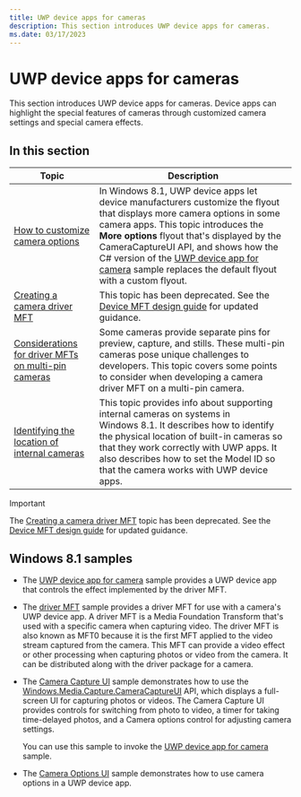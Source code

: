```yaml
---
title: UWP device apps for cameras
description: This section introduces UWP device apps for cameras.
ms.date: 03/17/2023
---
```


# UWP device apps for cameras

This section introduces UWP device apps for cameras. Device apps can highlight the special features of cameras through customized camera settings and special camera effects.

## In this section

| Topic | Description |
|--|--|
| [How to customize camera options](how-to-customize-camera-options.md) | In Windows 8.1, UWP device apps let device manufacturers customize the flyout that displays more camera options in some camera apps. This topic introduces the **More options** flyout that's displayed by the CameraCaptureUI API, and shows how the C# version of the [UWP device app for camera](/samples/browse/) sample replaces the default flyout with a custom flyout. |
| [Creating a camera driver MFT](creating-a-camera-driver-mft.md) | This topic has been deprecated. See the [Device MFT design guide](../stream/dmft-design.md) for updated guidance. |
| [Considerations for driver MFTs on multi-pin cameras](driver-mfts-on-multi-pin-cameras.md) | Some cameras provide separate pins for preview, capture, and stills. These multi-pin cameras pose unique challenges to developers. This topic covers some points to consider when developing a camera driver MFT on a multi-pin camera. |
| [Identifying the location of internal cameras](identifying-the-location-of-internal-cameras.md) | This topic provides info about supporting internal cameras on systems in Windows 8.1. It describes how to identify the physical location of built-in cameras so that they work correctly with UWP apps. It also describes how to set the Model ID so that the camera works with UWP device apps. |

> [!IMPORTANT]
> The [Creating a camera driver MFT](creating-a-camera-driver-mft.md) topic has been deprecated. See the [Device MFT design guide](../stream/dmft-design.md) for updated guidance.

## Windows 8.1 samples

- The [UWP device app for camera](/samples/browse/) sample provides a UWP device app that controls the effect implemented by the driver MFT.

- The [driver MFT](/samples/browse/) sample provides a driver MFT for use with a camera's UWP device app. A driver MFT is a Media Foundation Transform that's used with a specific camera when capturing video. The driver MFT is also known as MFT0 because it is the first MFT applied to the video stream captured from the camera. This MFT can provide a video effect or other processing when capturing photos or video from the camera. It can be distributed along with the driver package for a camera.

- The [Camera Capture UI](/samples/browse/) sample demonstrates how to use the [Windows.Media.Capture.CameraCaptureUI](/uwp/api/Windows.Media.Capture.CameraCaptureUI) API, which displays a full-screen UI for capturing photos or videos. The Camera Capture UI provides controls for switching from photo to video, a timer for taking time-delayed photos, and a Camera options control for adjusting camera settings.

    You can use this sample to invoke the [UWP device app for camera](/samples/browse/) sample.

- The [Camera Options UI](/samples/browse/) sample demonstrates how to use camera options in a UWP device app.
